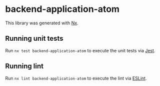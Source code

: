 # backend-application-atom

This library was generated with [Nx](https://nx.dev).

## Running unit tests

Run `nx test backend-application-atom` to execute the unit tests via [Jest](https://jestjs.io).

## Running lint

Run `nx lint backend-application-atom` to execute the lint via [ESLint](https://eslint.org/).
